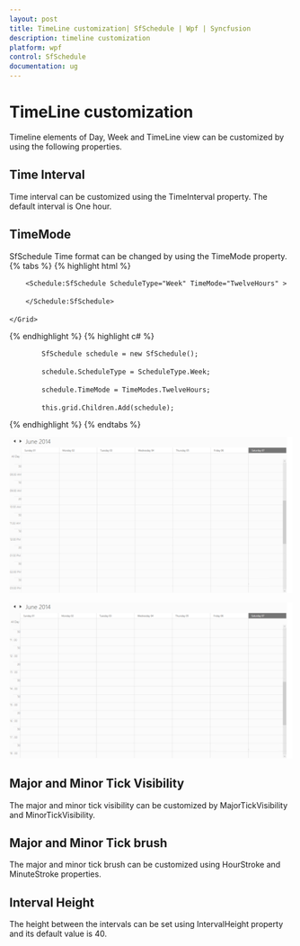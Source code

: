 ```yaml
---
layout: post
title: TimeLine customization| SfSchedule | Wpf | Syncfusion
description: timeline customization
platform: wpf
control: SfSchedule
documentation: ug
---
```


# TimeLine customization

Timeline elements of Day, Week and TimeLine view can be customized by using the following properties.

## Time Interval

Time interval can be customized using the TimeInterval property. The default interval is One hour.

## TimeMode 

SfSchedule Time format can be changed by using the TimeMode property.
{% tabs %}
{% highlight html %}
  



   <Grid Background="White" Name="grid">

        <Schedule:SfSchedule ScheduleType="Week" TimeMode="TwelveHours" >     

        </Schedule:SfSchedule>

    </Grid>


{% endhighlight  %}
{% highlight c# %}






            SfSchedule schedule = new SfSchedule();

            schedule.ScheduleType = ScheduleType.Week;

            schedule.TimeMode = TimeModes.TwelveHours;

            this.grid.Children.Add(schedule);


{% endhighlight  %}
{% endtabs %}

![](TimeLine-customization_images/TimeLine-customization_img1.png)





![](TimeLine-customization_images/TimeLine-customization_img2.png)





## Major and Minor Tick Visibility

The major and minor tick visibility can be customized by MajorTickVisibility and MinorTickVisibility.

## Major and Minor Tick brush

The major and minor tick brush can be customized using HourStroke and MinuteStroke properties.

## Interval Height

The height between the intervals can be set using IntervalHeight property and its default value is 40.

